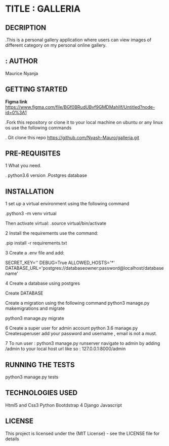 # TITLE : GALLERIA

## DECRIPTION

.This is a personal gallery application where users can view images of different category on my personal online gallery.

## : AUTHOR

Maurice  Nyanja

## GETTING STARTED

**Figma link**
<https://www.figma.com/file/BGf0BRudUBvf9GMDMahIIf/Untitled?node-id=0%3A1>


.Fork this repository or clone it to your local machine on ubuntu or any linux os use the following commands

. Git clone this repo <https://github.com/Nyash-Mauro/galleria.git>

## PRE-REQUISITES

1 What you need.

. python3.6 version
.Postgres database

## INSTALLATION

 1 set up a virtual environment using the following command

 .python3 -m venv  virtual

 Then activate virtual:
 .source virtual/bin/activate

 2 Install the requirements use the command:

 .pip install -r requirements.txt

3 Create a .env file and add:

SECRET_KEY='<random-string>'
DEBUG=True
ALLOWED_HOSTS='*'
DATABASE_URL='postgres://databaseowner:password@localhost/databasename'

4 Create a database using postgres

Create DATABASE <your-database-name>

Create a migration using the following command
python3 manage.py makemigrations
and migrate

python3 manage.py migrate

6 Create a super user for admin account
python 3.6 manage.py Createsuperuser
add your password and username , email is not a must.

7 To run user :
python3 manage.py runserver
navigate to admin by adding /admin to your local host url like so :
127.0.0.1:8000/admin

## RUNNING THE TESTS

python3 manage.py tests

## TECHNOLOGIES  USED

Html5 and Css3
Python
Bootdstrap 4
Django
Javascript

## LICENSE

This project is licensed under the {MIT License} - see the LICENSE file for details
